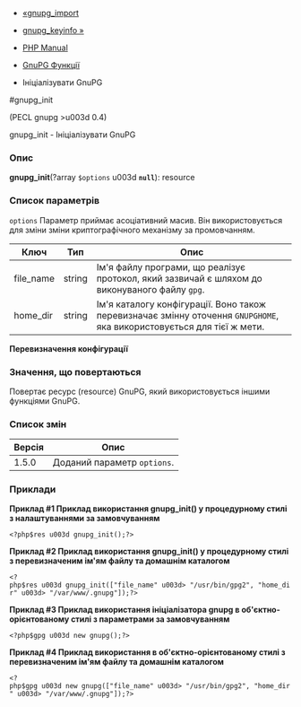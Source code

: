 - [«gnupg_import](function.gnupg-import.md)
- [gnupg_keyinfo »](function.gnupg-keyinfo.md)

- [PHP Manual](index.md)
- [GnuPG Функції](ref.gnupg.md)
- Ініціалізувати GnuPG

#gnupg_init

(PECL gnupg \>u003d 0.4)

gnupg_init - Ініціалізувати GnuPG

### Опис

**gnupg_init**(?array `$options` u003d **`null`**): resource

### Список параметрів

`options`
Параметр приймає асоціативний масив. Він використовується для зміни
зміни криптографічного механізму за промовчанням.

| Ключ      | Тип    | Опис                                                                                                                   |
| --------- | ------ | ---------------------------------------------------------------------------------------------------------------------- |
| file_name | string | Ім'я файлу програми, що реалізує протокол, який зазвичай є шляхом до виконуваного файлу `gpg`.                         |
| home_dir  | string | Ім'я каталогу конфігурації. Воно також перевизначає змінну оточення `GNUPGHOME`, яка використовується для тієї ж мети. |

**Перевизначення конфігурації**

### Значення, що повертаються

Повертає ресурс (resource) GnuPG, який використовується іншими
функціями GnuPG.

### Список змін

| Версія | Опис                        |
| ------ | --------------------------- |
| 1.5.0  | Доданий параметр `options`. |

### Приклади

**Приклад #1 Приклад використання **gnupg_init()** у процедурному стилі з
налаштуваннями за замовчуванням**

` <?php$res u003d gnupg_init();?> `

**Приклад #2 Приклад використання **gnupg_init()** у процедурному стилі з
перевизначеним ім'ям файлу та домашнім каталогом**

` <?php$res u003d gnupg_init(["file_name" u003d> "/usr/bin/gpg2", "home_dir" u003d> "/var/www/.gnupg"]);?> `

**Приклад #3 Приклад використання ініціалізатора gnupg в
об'єктно-орієнтованому стилі з параметрами за замовчуванням**

` <?php$gpg u003d new gnupg();?> `

**Приклад #4 Приклад використання в об'єктно-орієнтованому стилі з
перевизначеним ім'ям файлу та домашнім каталогом**

` <?php$gpg u003d new gnupg(["file_name" u003d> "/usr/bin/gpg2", "home_dir" u003d> "/var/www/.gnupg"]);?> `
